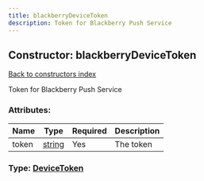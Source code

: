 ```yaml
---
title: blackberryDeviceToken
description: Token for Blackberry Push Service
---
```

## Constructor: blackberryDeviceToken  
[Back to constructors index](index.md)



Token for Blackberry Push Service

### Attributes:

| Name     |    Type       | Required | Description |
|----------|---------------|----------|-------------|
|token|[string](../types/string.md) | Yes|The token|



### Type: [DeviceToken](../types/DeviceToken.md)


